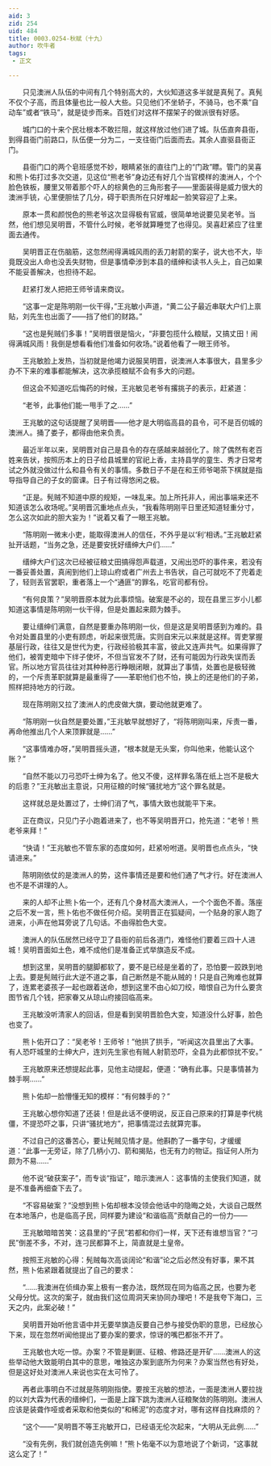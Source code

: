 ```yaml
---
aid: 3
zid: 254
uid: 484
title: 0003.0254-秋赋（十九）
author: 吹牛者
tags: 
 - 正文

---
```




　　只见澳洲人队伍的中间有几个特别高大的，大伙知道这多半就是真髡了。真髡不仅个子高，而且体量也比一般人大些。只见他们不坐轿子，不骑马，也不乘“自动车”或者“铁马”，就是徒步而来。百姓们对这样不摆架子的做派很有好感。

　　城门口的十来个民壮根本不敢拦阻，就这样放过他们进了城。队伍直奔县衙，到得县衙门前路口，队伍便一分为二，一支往衙门后面而去。其余人直驱县衙正门。

　　县衙门口的两个皂班感觉不妙，眼睛紧张的直往门上的“门政”瞟。管门的吴喜和熊卜佑打过多次交道，见这位“熊老爷”身边还有好几个当官模样的澳洲人，个个脸色铁板，腰里又带着那个吓人的棕黄色的三角形套子——里面装得是威力很大的澳洲手铳，心里便胆怯了几分，碍于职责所在只好堆起一脸笑容迎了上来。

　　原本一贯和颜悦色的熊老爷这次显得极有官威，很简单地说要见吴老爷。当然，他们想见吴明晋，不管什么时候，老爷就算睡觉了也得见。吴喜赶紧应了往里面去通传。

　　吴明晋正在伤脑筋，这忽然闹得满城风雨的丢刀射箭的案子，说大也不大，毕竟既没出人命也没丢失财物，但是事情牵涉到本县的缙绅和读书人头上，自己如果不能妥善解决，也担待不起。

　　赶紧打发人把把王师爷请来商议。

　　“这事一定是陈明刚一伙干得，”王兆敏小声道，“黄二公子最近串联大户们上禀贴，刘先生也出面了——挡了他们的财路。”

　　“这也是髡贼们多事！”吴明晋很是恼火，“非要包揽什么粮赋，又搞丈田！闹得满城风雨！我倒是想看看他们准备如何收场。”说着他看了一眼王师爷。

　　王兆敏脸上发热，当初就是他竭力说服吴明晋，说澳洲人本事很大，县里多少办不下来的难事都能解决，这次承揽粮赋不会有多大的问题。

　　但这会不知道吃后悔药的时候，王兆敏见老爷有撂挑子的表示，赶紧道：

　　“老爷，此事他们能一甩手了之……”

　　王兆敏的这句话提醒了吴明晋——他才是大明临高县的县令，可不是百仞城的澳洲人。捅了娄子，都得由他来负责。

　　最近半年以来，吴明晋对自己是县令的存在感越来越弱化了。除了偶然有老百姓来告状，按照历本上的日子给县城里的官祀上香，主持县学的童生、秀才日常考试之外就没做过什么和县令有关的事情。多数日子不是在和王师爷喝茶下棋就是指导指导自己的子女的窗课。日子有过得悠闲之极。

　　“正是。髡贼不知道中原的规矩，一味乱来。加上所托非人，闹出事端来还不知道该怎么收场呢。”吴明晋沉重地点点头，“我看陈明刚平日里还知道轻重分寸，怎么这次如此的胆大妄为！”说着又看了一眼王兆敏。

　　“陈明刚一微末小吏，能取得澳洲人的信任，不外乎是以‘利’相诱。”王兆敏赶紧扯开话题，“当务之急，还是要安抚好缙绅大户们……”

　　缙绅大户们这次已经被征粮丈田搞得怨声载道，又闹出恐吓的事件来，若没有一番妥善处置，真闹到他们上琼山府或者广州去上书告状，自己可就吃不了兜着走了，轻则丢官罢职，重者落上一个“通匪”的罪名，吃官司都有份。

　　“有何良策？”吴明晋原本就为此事烦恼。破案是不必的，现在县里三岁小儿都知道这事情是陈明刚一伙干得，但是处置起来颇为棘手。

　　要让缙绅们满意，自然是要重办陈明刚一伙，但是这是吴明晋感到为难的。县令对处置县里的小吏有顾虑，听起来很荒唐。实则自宋元以来就是这样。胥吏掌握基层行政，往往又是世代为吏，行政经验极其丰富，彼此又连声共气。如果得罪了他们，被胥吏暗中下绊子使坏，不但当官发不了财，还有可能因为行政失误而丢官。所以地方官员往往对其种种恶行睁眼闭眼，就算出了事情，处置也是极轻微的，一个斥责革职就算是最重得了——革职他们也不怕，换上的还是他们的子弟，照样把持地方的行政。

　　现在陈明刚又拉了澳洲人的虎皮做大旗，要动他就更难了。

　　“陈明刚一伙自然是要处置，”王兆敏早就想好了，“将陈明刚叫来，斥责一番，再命他推出几个人来顶罪就是……”

　　“这事情难办呀，”吴明晋摇头道，“根本就是无头案，你叫他来，他能认这个账？”

　　“自然不能以刀弓恐吓士绅为名了。他又不傻，这样罪名落在纸上岂不是极大的后患？”王兆敏出主意说，只用征粮的时候“骚扰地方”这个罪名就是。

　　这样就总是处置过了，士绅们消了气，事情大致也就能平下来。

　　正在商议，只见门子小跑着进来了，也不等吴明晋开口，抢先道：“老爷！熊老爷来拜！”

　　“快请！”王兆敏也不管东家的态度如何，赶紧吩咐道。吴明晋也点点头，“快请进来。”

　　陈明刚依仗的是澳洲人的势，这件事情还是要和他们通了气才行。好在澳洲人也不是不讲理的人。

　　来的人却不止熊卜佑一个，还有几个身材高大澳洲人，一个个面色不善。落座之后不发一言，熊卜佑也不做任何介绍。吴明晋正在狐疑间，一个贴身的家人跑了进来，小声在他耳旁说了几句话。不由得脸色大变。

　　澳洲人的队伍居然已经守卫了县衙的前后各道门，难怪他们要着三四十人进城！吴明晋面如土色，难不成他们是准备正式举旗造反不成。

　　想到这里，吴明晋的腿脚都软了，要不是已经是坐着的了，恐怕要一跤跌到地上去。要是髡贼行此大逆不道之事，自己断然是不能从贼的！只是自己殉难也就算了，连累老婆孩子一起也跟着送命，想到这里不由心如刀绞，暗恨自己为什么要贪图节省几个钱，把家眷又从琼山府接回临高来。

　　王兆敏没听清家人的回话，但是看到吴明晋脸色大变，知道没什么好事，脸色也变了。

　　熊卜佑开口了：“吴老爷！王师爷！”他拱了拱手，“听闻这次县里出了大事。有人恐吓城里的士绅大户，连刘先生家也有贼人射箭恐吓，全县为此都惊扰不安。”

　　王兆敏原来还想提起此事，见他主动提起，便道：“确有此事。只是事情甚为棘手啊……”

　　熊卜佑却一脸懵懂无知的模样：“有何棘手的？”

　　王兆敏心想你知道了还装！但是此话不便明说，反正自己原来的打算是李代桃僵，不提恐吓之事，只讲“骚扰地方”，把事情混过去就算完事。

　　不过自己的这番苦心，要让髡贼见情才是。他斟酌了一番字句，才缓缓道：“此事一无旁证，除了几柄小刀、箭和揭贴，也无有力的物证。指证何人所为颇为不易……”

　　他不说“破获案子”，而专谈“指证”，暗示澳洲人：这事情的主使我们知道，就是不准备再细查下去了。

　　“不容易破案？”没想到熊卜佑却根本没领会他话中的隐晦之处，大谈自己既然在本地落户，也是临高子民，同样要为建设“和谐临高”贡献自己的一份力——

　　王兆敏暗暗苦笑：这县里的“子民”若都和你们一样，天下还有谁想当官？“刁民”倒差不多，不对，连刁民都算不上，简直就是土皇帝。

　　按照王兆敏的心得：髡贼每次高谈阔论“和谐”论之后必然没有好事，果不其然，熊卜佑紧跟着就提出了自己的要求：

　　“……我澳洲在侦缉办案上极有一套办法，既然现在同为临高之民，也要为老父母分忧。这次的案子，就由我们这位周洞天来协同办理吧！不是我夸下海口，三天之内，此案必破！”

　　吴明晋开始听他言语中并无要举旗造反要自己参与接受伪职的意思，已经放心下来，现在忽然听闻他提出了要办案的要求，惊讶的嘴巴都张不开了。

　　王兆敏也大吃一惊。办案？不管是剿匪、征粮、修路还是开矿……澳洲人的这些举动他大致能明白其中的意思，唯独这办案到底所为何来？办案当然也有好处，但是这好处对澳洲人来说也实在太可怜了。

　　再者此事明白不过就是陈明刚指使。要按王兆敏的想法，一面是澳洲人要拉拢的以刘大霖为代表的缙绅们，一面是上蹿下跳为澳洲人征粮聚敛的陈明刚。澳洲人应该是装聋作哑或者采取和他类似的“和稀泥”的态度才对，哪有这样自找麻烦的？

　　“这个——”吴明晋不等王兆敏开口，已经语无伦次起来，“大明从无此例……”

　　“没有先例，我们就创造先例嘛！”熊卜佑毫不以为意地说了个新词，“这事就这么定了！”


